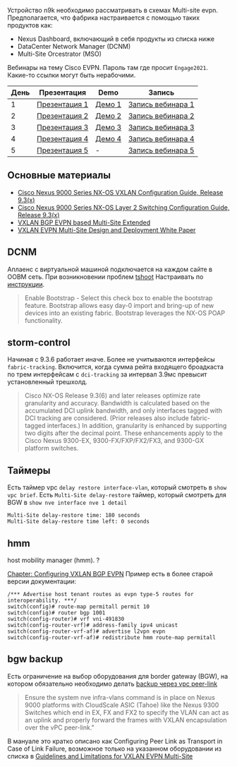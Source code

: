 Устройство n9k необходимо рассматривать в схемах Multi-site evpn. Предполагается, что фабрика настраивается с помощью таких продуктов как:

* Nexus Dashboard, включающий в себя продукты из списка ниже
* DataCenter Network Manager (DCNM)
* Multi-Site Orcestrator (MSO)

Вебинары на тему Cisco EVPN. Пароль там где просит `Engage2021`. Какие-то ссылки могут быть нерабочими.

День | Презентация | Demo | Запись
---|---|---|---
1 | [Презентация 1](https://cisco.app.box.com/s/wdmiefytsfpc9q03sj6rgwcwzfmalmg2) | [Демо 1](https://cisco.app.box.com/s/rzp4ez4dnln5mb4swpply9a26l088eqp) | [Запись вебинара 1](https://cisco.webex.com/cisco/lsr.php?RCID=e1f9daa2b20e719d94e3f39eaaeb2c7f)
2 | [Презентация 2](https://cisco.app.box.com/s/ibzhar5b7yk852q16kjk0tsiutdfd65t) | [Демо 2](https://cisco.app.box.com/s/cpce0dgp0te7431tw6vnadxz445wh3i8) | [Запись вебинара 2](https://cisco.webex.com/cisco/lsr.php?RCID=8b6a24bb7449548f93b6a6d82c908305)
3 | [Презентация 3](https://cisco.app.box.com/s/ncppldqtn4kbuajusaka6k2bhnej8pt5) | [Демо 3](https://cisco.app.box.com/s/0qv5l2vzjjkiazmzd4yev3qpxj13s2n5) | [Запись вебинара 3](https://cisco.webex.com/cisco/lsr.php?RCID=df24995c3ace13c7ed92edf11178002f)
4 | [Презентация 4](https://cisco.app.box.com/s/vwb7retb9fqcj18k387bo1xczotsmwb9) | [Демо 4](https://cisco.app.box.com/s/ay00lu3c65izbtexjcbzhgqak0aba74t) | [Запись вебинара 4](https://cisco.webex.com/cisco/lsr.php?RCID=8f01a248aaa548dbbde62b02c180540c)
5 | [Презентация 5](https://cisco.box.com/s/psvq5e8w755c4nfer5g1mamhgmvmdbsn) | - | [Запись вебинара 5](https://cisco.webex.com/cisco/lsr.php?RCID=10b3515e8e0447fbb63d7628dedf1557)

## Основные материалы


* [Cisco Nexus 9000 Series NX-OS VXLAN Configuration Guide, Release 9.3(x)](https://www.cisco.com/c/en/us/td/docs/switches/datacenter/nexus9000/sw/93x/vxlan/configuration/guide/b-cisco-nexus-9000-series-nx-os-vxlan-configuration-guide-93x/b-cisco-nexus-9000-series-nx-os-vxlan-configuration-guide-93x_chapter_01001.html)
* [Cisco Nexus 9000 Series NX-OS Layer 2 Switching Configuration Guide, Release 9.3(x)](https://www.cisco.com/c/en/us/td/docs/switches/datacenter/nexus9000/sw/93x/layer-2-switching/configuration/guide/b-cisco-nexus-9000-nx-os-layer-2-switching-configuration-guide-93x.html)
* [VXLAN BGP EVPN  based Multi-Site Extended](https://www.ciscolive.com/c/dam/r/ciscolive/us/docs/2019/pdf/5eU6DfQV/TECDCN-2110.pdf)
* [VXLAN EVPN Multi-Site Design and Deployment White Paper](https://www.cisco.com/c/en/us/products/collateral/switches/nexus-9000-series-switches/white-paper-c11-739942.html)

## DCNM

Аплаенс с виртуальной машиной подключается на каждом сайте в OOBM сеть. При возникновении проблем [tshoot](https://www.cisco.com/c/en/us/td/docs/switches/datacenter/sw/11_x/troubleshooting/cisco_dcnm_troubleshooting_guide/device_discovery.html)
Настраивать по [инструкции](https://www.cisco.com/c/en/us/td/docs/dcn/dcnm/1151/configuration/lanfabric/cisco-dcnm-lanfabric-configuration-guide-1151/managing-greenfield-vxlan-fabric.html).

> Enable Bootstrap - Select this check box to enable the bootstrap feature. Bootstrap allows easy day-0 import and bring-up of new devices into an existing fabric. Bootstrap leverages the NX-OS POAP functionality.

## storm-control

Начиная с 9.3.6 работает иначе. Более не учитываются интерфейсы `fabric-tracking`. Включится, когда сумма рейта входящего броадкаста по трем интерфейсам с `dci-tracking` за интервал 3.9мс превысит установленный трешхолд.

> Cisco NX-OS Release 9.3(6) and later releases optimize rate granularity and accuracy. Bandwidth is calculated based on the accumulated DCI uplink bandwidth, and only interfaces tagged with DCI tracking are considered. (Prior releases also include fabric-tagged interfaces.) In addition, granularity is enhanced by supporting two digits after the decimal point. These enhancements apply to the Cisco Nexus 9300-EX, 9300-FX/FXP/FX2/FX3, and 9300-GX platform switches.

## Таймеры

Есть таймер vpс `delay restore interface-vlan`, который смотреть в `show vpc brief`.
Есть `Multi-Site delay-restore` таймер, который смотреть для BGW в `show nve interface nve 1 detail`
```text
Multi-Site delay-restore time: 180 seconds
Multi-Site delay-restore time left: 0 seconds
```

## hmm

host mobility manager (hmm). ?

[Chapter: Configuring VXLAN BGP EVPN](https://www.cisco.com/c/en/us/td/docs/switches/datacenter/nexus9000/sw/93x/vxlan/configuration/guide/b-cisco-nexus-9000-series-nx-os-vxlan-configuration-guide-93x/b-cisco-nexus-9000-series-nx-os-vxlan-configuration-guide-93x_chapter_0101.html)
Пример есть в более старой версии документации:
```text
/*** Advertise host tenant routes as evpn type-5 routes for interoperability. ***/
switch(config)# route-map permitall permit 10 
switch(config)# router bgp 1001
switch(config-router)# vrf vni-491830
switch(config-router-vrf)# address-family ipv4 unicast
switch(config-router-vrf-af)# advertise l2vpn evpn
switch(config-router-vrf-af)# redistribute hmm route-map permitall
```

## bgw backup

Есть ограничение на выбор оборудования для border gateway (BGW), на котором обязательно необходимо делать [backup через vpc peer-link](https://www.cisco.com/c/en/us/support/docs/switches/nexus-9000-series-switches/214624-configure-system-nve-infra-vlans-in-vxla.html)

> Ensure the system nve infra-vlans command is in place on Nexus 9000 platforms with CloudScale ASIC (Tahoe) like the Nexus 9300 Switches which end in EX, FX and FX2 to specify the VLAN can act as an uplink and properly forward the frames with VXLAN encapsulation over the vPC peer-link."

В мануале это кратко описано как Configuring Peer Link as Transport in Case of Link Failure, возможное только на указанном оборудовании из списка в [Guidelines and Limitations for VXLAN EVPN Multi-Site](https://www.cisco.com/c/en/us/td/docs/switches/datacenter/nexus9000/sw/93x/vxlan/configuration/guide/b-cisco-nexus-9000-series-nx-os-vxlan-configuration-guide-93x/b-cisco-nexus-9000-series-nx-os-vxlan-configuration-guide-93x_chapter_01001.html#reference_imd_jvs_sgb)
